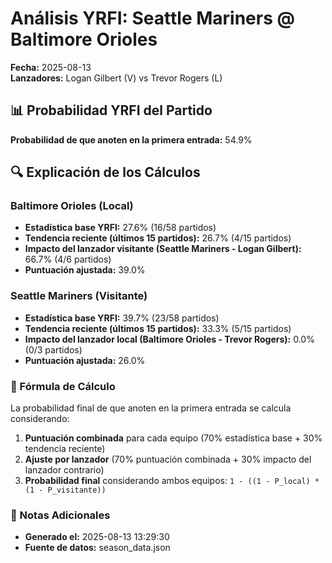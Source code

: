 # Análisis YRFI: Seattle Mariners @ Baltimore Orioles

**Fecha:** 2025-08-13  
**Lanzadores:** Logan Gilbert (V) vs Trevor Rogers (L)

## 📊 Probabilidad YRFI del Partido

**Probabilidad de que anoten en la primera entrada:** 54.9%

## 🔍 Explicación de los Cálculos

### Baltimore Orioles (Local)
- **Estadística base YRFI:** 27.6% (16/58 partidos)
- **Tendencia reciente (últimos 15 partidos):** 26.7% (4/15 partidos)
- **Impacto del lanzador visitante (Seattle Mariners - Logan Gilbert):** 66.7% (4/6 partidos)
- **Puntuación ajustada:** 39.0%

### Seattle Mariners (Visitante)
- **Estadística base YRFI:** 39.7% (23/58 partidos)
- **Tendencia reciente (últimos 15 partidos):** 33.3% (5/15 partidos)
- **Impacto del lanzador local (Baltimore Orioles - Trevor Rogers):** 0.0% (0/3 partidos)
- **Puntuación ajustada:** 26.0%

### 📝 Fórmula de Cálculo

La probabilidad final de que anoten en la primera entrada se calcula considerando:
1. **Puntuación combinada** para cada equipo (70% estadística base + 30% tendencia reciente)
2. **Ajuste por lanzador** (70% puntuación combinada + 30% impacto del lanzador contrario)
3. **Probabilidad final** considerando ambos equipos: `1 - ((1 - P_local) * (1 - P_visitante))`

### 📌 Notas Adicionales

- **Generado el:** 2025-08-13 13:29:30
- **Fuente de datos:** season_data.json

